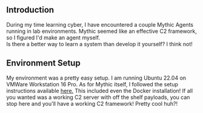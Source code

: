 

## Introduction
During my time learning cyber, I have encountered a couple Mythic Agents running in lab environments.  Mythic seemed like an effective C2 framework, so I figured I'd make an agent myself.  
Is there a better way to learn a system than develop it yourself?  I think not!

## Environment Setup
My environment was a pretty easy setup.  I am running Ubuntu 22.04 on VMWare Workstation 16 Pro. 
As for Mythic itself, I followed the setup instructions available [here.](https://docs.mythic-c2.net/installation)  This included even the Docker installation!
If all you wanted was a working C2 server with off the shelf payloads, you can stop here and you'll have a working C2 framework!  Pretty cool huh?!

